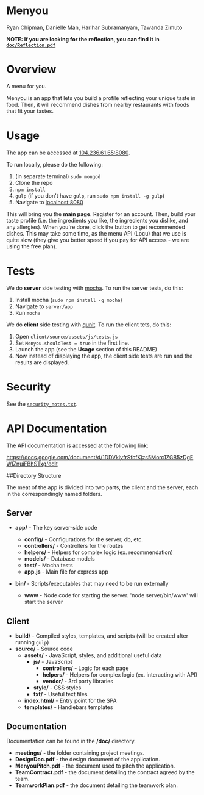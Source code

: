 Menyou
======
Ryan Chipman, Danielle Man, Harihar Subramanyam, Tawanda Zimuto

**NOTE: If you are looking for the reflection, you can find it in [`doc/Reflection.pdf`](https://github.com/6170-fa14/hsubrama_rchipman_daniman_tzimuto1_finalProj/blob/master/doc/Reflection.pdf?raw=true)**


# Overview

A menu for you.

Menyou is an app that lets you build a profile reflecting your unique taste in food. Then, it will recommend dishes from nearby restaurants with foods that fit your tastes.

# Usage

The app can be accessed at [104.236.61.65:8080](http://104.236.61.65:8080).

To run locally, please do the following:

1. (in separate terminal) `sudo mongod`
1. Clone the repo
2. `npm install`
3. `gulp` (if you don't have `gulp`, run `sudo npm install -g gulp`)
4. Navigate to [localhost:8080](http://localhost:8080)

This will bring you the **main page**. Register for an account. Then, build your taste profile (i.e. the ingredients you like, the ingredients you dislike, and any allergies). When you're done, click the button to get recommended dishes. This may take some time, as the menu API (Locu) that we use is quite slow (they give you better speed if you pay for API access - we are using the free plan).

# Tests

We do **server** side testing with [mocha](http://mochajs.org/). To run the server tests, do this:

1. Install mocha (`sudo npm install -g mocha`)
2. Navigate to `server/app`
3. Run `mocha`

We do **client** side testing with [qunit](http://qunitjs.com/). To run the client tets, do this:

1. Open `client/source/assets/js/tests.js`
2. Set `Menyou.shouldTest = true` in the first line. 
3. Launch the app (see the **Usage** section of this README)
4. Now instead of displaying the app, the client side tests are run and the results are displayed.

# Security

See the [`security_notes.txt`](https://github.com/6170-fa14/hsubrama_rchipman_daniman_tzimuto1_finalProj/blob/master/security_notes.txt).

# API Documentation

The API documentation is accessed at the following link:

https://docs.google.com/document/d/1DDVklyfrSfcfKjzs5Morc1ZGB5zDgEWIZnuiFBhSTxg/edit

##Directory Structure

The meat of the app is divided into two parts, the client and the server, each in the correspondingly named folders.

## Server

- **app/** - The key server-side code
  - **config/** - Configurations for the server, db, etc.
  - **controllers/** - Controllers for the routes
  - **helpers/** - Helpers for complex logic (ex. recommendation)
  - **models/** - Database models
  - **test/** - Mocha tests
  - **app.js** - Main file for express app

- **bin/** - Scripts/executables that may need to be run externally
  - **www** - Node code for starting the server. 'node server/bin/www' will start the server

## Client

- **build/** - Compiled styles, templates, and scripts (will be created after running `gulp`)
- **source/** - Source code
  - **assets/** - JavaScript, styles, and additional useful data
    - **js/** - JavaScript
      - **controllers/** - Logic for each page
      - **helpers/** - Helpers for complex logic (ex. interacting with API)
      - **vendor/** - 3rd party libraries
    - **style/** - CSS styles
    - **txt/** - Useful text files
  - **index.html/** - Entry point for the SPA
  - **templates/** - Handlebars templates

## Documentation

Documentation can be found in the **/doc/** directory.

- **meetings/** - the folder containing project meetings.
- **DesignDoc.pdf** - the design document of the application.
- **MenyouPitch.pdf** - the document used to pitch the application.
- **TeamContract.pdf** - the document detailing the contract agreed by the team.
- **TeamworkPlan.pdf** - the document detailing the teamwork plan.
